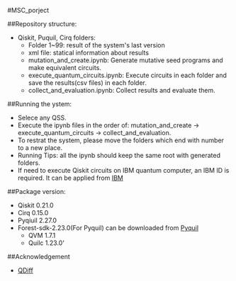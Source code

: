 
#MSC_porject

##Repository structure:

* Qiskit, Puquil, Cirq folders:
    *  Folder 1~99: result of the system's last version
    *  xml file: statical information about results
    *  mutation_and_create.ipynb: Generate mutative seed programs and make equivalent circuits.
    *  execute_quantum_circuits.ipynb: Execute circuits in each folder and save the results(csv files) in each folder.
    *  collect_and_evaluation.ipynb: Collect results and evaluate them.

##Running the ystem:
* Selece any QSS.
* Execute the ipynb files in the order of: mutation_and_create -> execute_quantum_circuits -> collect_and_evaluation.
* To restrat the system, please move the folders which end with number to a new place.
* Running Tips: all the ipynb should keep the same root with generated folders.
* If need to execute Qiskit circuits on IBM quantum computer, an IBM ID is required. It can be applied from [IBM](https://quantum-computing.ibm.com/)

##Package version:
* Qiskit 0.21.0
* Cirq 0.15.0
* Pyqiuil 2.27.0 
* Forest-sdk-2.23.0(For Pyquil) can be downloaded from [Pyquil](https://downloads.rigetti.com/qcs-sdk/forest-sdk-2.23.0.msi)
    * QVM 1.7.1
    * Quilc 1.23.0'


##Acknowledgement
* [QDiff](https://github.com/wjy99-c/QDiff)



